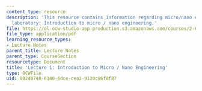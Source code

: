 ```yaml
---
content_type: resource
description: 'This resource contains information regarding micro/nano engineering
  laboratory: Introduction to micro / nano engineering.'
file: https://ol-ocw-studio-app-production.s3.amazonaws.com/courses/2-674-micro-nano-engineering-laboratory-spring-2016/0024074861406dcecea29120c86f8f87_MIT2_674S16_Lec1Introductn.pdf
file_type: application/pdf
learning_resource_types:
- Lecture Notes
parent_title: Lecture Notes
parent_type: CourseSection
resourcetype: Document
title: 'Lecture 1: Introduction to Micro / Nano Engineering'
type: OCWFile
uid: 00240748-6140-6dce-cea2-9120c86f8f87
---
```

